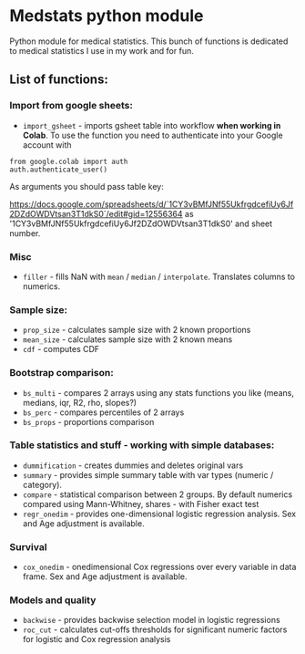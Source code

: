 # Medstats python module

Python module for medical statistics. This bunch of functions is dedicated to medical statistics I use in my work and for fun.

## List of functions:

### Import from google sheets:

- `import_gsheet` - imports gsheet table into workflow **when working in Colab**. To use the function you need to authenticate into your Google account with

```
from google.colab import auth
auth.authenticate_user()
```
As arguments you should pass table key:

https://docs.google.com/spreadsheets/d/`1CY3vBMfJNf55UkfrgdcefiUy6Jf2DZdOWDVtsan3T1dkS0`/edit#gid=12556364 as '1CY3vBMfJNf55UkfrgdcefiUy6Jf2DZdOWDVtsan3T1dkS0' and sheet number.

### Misc

- `filler` - fills NaN with `mean` / `median` / `interpolate`. Translates columns to numerics.

### Sample size:

- `prop_size` - calculates sample size with 2 known proportions
- `mean_size` - calculates sample size with 2 known means
- `cdf` - computes CDF

### Bootstrap comparison:

- `bs_multi` - compares 2 arrays using any stats functions you like (means, medians, iqr, R2, rho, slopes?)
- `bs_perc` - compares percentiles of 2 arrays
- `bs_props` - proportions comparison

### Table statistics and stuff - working with simple databases:

- `dummification` - creates dummies and deletes original vars 
- `summary` - provides simple summary table with var types (numeric / category).
- `compare` - statistical comparison between 2 groups. By default numerics compared using Mann-Whitney, shares - with Fisher exact test
- `regr_onedim` - provides one-dimensional logistic regression analysis. Sex and Age adjustment is available.

### Survival

- `cox_onedim` - onedimensional Cox regressions over every variable in data frame. Sex and Age adjustment is available.

### Models and quality

- `backwise` - provides backwise selection model in logistic regressions
- `roc_cut` - calculates cut-offs thresholds for significant numeric factors for logistic and Cox regression analysis
